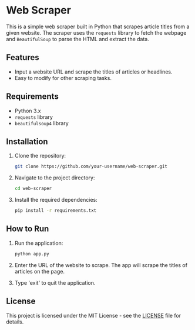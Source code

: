 # Web Scraper

This is a simple web scraper built in Python that scrapes article titles from a given website. The scraper uses the `requests` library to fetch the webpage and `BeautifulSoup` to parse the HTML and extract the data.

## Features
- Input a website URL and scrape the titles of articles or headlines.
- Easy to modify for other scraping tasks.

## Requirements
- Python 3.x
- `requests` library
- `beautifulsoup4` library

## Installation

1. Clone the repository:
    ```bash
    git clone https://github.com/your-username/web-scraper.git
    ```

2. Navigate to the project directory:
    ```bash
    cd web-scraper
    ```

3. Install the required dependencies:
    ```bash
    pip install -r requirements.txt
    ```

## How to Run

1. Run the application:
    ```bash
    python app.py
    ```

2. Enter the URL of the website to scrape. The app will scrape the titles of articles on the page.

3. Type 'exit' to quit the application.

## License

This project is licensed under the MIT License - see the [LICENSE](LICENSE) file for details.
